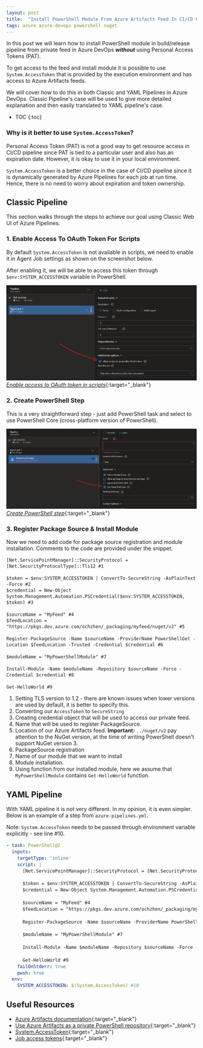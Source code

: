 ```yaml
---
layout: post
title:  "Install PowerShell Module From Azure Artifacts Feed In CI/CD Pipeline"
tags: azure azure-devops powershell nuget
---
```


In this post we will learn how to install PowerShell module in build/release pipeline from private feed in Azure DevOps **_without_** using Personal Access Tokens (PAT). 

To get access to the feed and install module it is possible to use `System.AccessToken` that is provided by the execution environment and has access to Azure Artifacts feeds.

We will cover how to do this in both Classic and YAML Pipelines in Azure DevOps. Classic Pipeline's case will be used to give more detailed explanation and then easily translated to YAML pipeline's case.

* TOC
{:toc}

### Why is it better to use `System.AccessToken`?

Personal Access Token (PAT) is not a good way to get resource access in CI/CD pipeline since PAT is tied to a particular user and also has an expiration date. However, it is okay to use it in your local environment.

`System.AccessToken` is a better choice in the case of CI/CD pipeline since it is dynamically generated by Azure Pipelines for each job at run time. Hence, there is no need to worry about expiration and token ownership.


## Classic Pipeline

This section walks through the steps to achieve our goal using Classic Web UI of Azure Pipelines.

### 1. Enable Access To OAuth Token For Scripts

By default `System.AccessToken` is not available in scripts, we need to enable it in Agent Job settings as shown on the screenshot below.

After enabling it, we will be able to access this token through `$env:SYSTEM_ACCESSTOKEN` variable in PowerShell.

[![Enable access to OAuth token in scripts](/assets/img/install-powershell-module-from-azure-artifacts-feed/enable-oauth-token.png "Enable access to OAuth token in scripts")
_Enable access to OAuth token in scripts_](/assets/img/install-powershell-module-from-azure-artifacts-feed/enable-oauth-token.png){:target="_blank"}

### 2. Create PowerShell Step

This is a very straightforward step - just add PowerShell task and select to use PowerShell Core (cross-platform version of PowerShell).

[![Create PowerShell step](/assets/img/install-powershell-module-from-azure-artifacts-feed/create-powershell-task.png "Create PowerShell step")
_Create PowerShell step_](/assets/img/install-powershell-module-from-azure-artifacts-feed/create-powershell-task.png){:target="_blank"}

### 3. Register Package Source & Install Module

Now we need to add code for package source registration and module installation. Comments to the code are provided under the snippet.

```
[Net.ServicePointManager]::SecurityProtocol = [Net.SecurityProtocolType]::Tls12 #1

$token = $env:SYSTEM_ACCESSTOKEN | ConvertTo-SecureString -AsPlainText -Force #2
$credential = New-Object System.Management.Automation.PSCredential($env:SYSTEM_ACCESSTOKEN, $token) #3

$sourceName = "MyFeed" #4
$feedLocation = "https://pkgs.dev.azure.com/ochzhen/_packaging/myfeed/nuget/v2" #5

Register-PackageSource -Name $sourceName -ProviderName PowerShellGet -Location $feedLocation -Trusted -Credential $credential #6

$moduleName = "MyPowerShellModule" #7

Install-Module -Name $moduleName -Repository $sourceName -Force -Credential $credential #8

Get-HelloWorld #9
```

1. Setting TLS version to 1.2 - there are known issues when lower versions are used by default, it is better to specify this.
2. Converting our `AccessToken` to `SecureString`
3. Creating credential object that will be used to access our private feed.
4. Name that will be used to register PackageSource.
5. Location of our Azure Artifacts feed. **Important:** `../nuget/v2` pay attention to the NuGet version, at the time of writing PowerShell doesn't support NuGet version 3.
6. PackageSource registration
7. Name of our module that we want to install
8. Module installation.
9. Using function from our installed module, here we assume that `MyPowerShellModule` contains `Get-HelloWorld` function.


## YAML Pipeline

With YAML pipeline it is not very different. In my opinion, it is even simpler. Below is an example of a step from `azure-pipelines.yml`.

Note: `System.AccessToken` needs to be passed through environment variable explicitly - see line #10.

```yaml
- task: PowerShell@2
  inputs:
    targetType: 'inline'
    script: |
      [Net.ServicePointManager]::SecurityProtocol = [Net.SecurityProtocolType]::Tls12 #1
      
      $token = $env:SYSTEM_ACCESSTOKEN | ConvertTo-SecureString -AsPlainText -Force #2
      $credential = New-Object System.Management.Automation.PSCredential($env:SYSTEM_ACCESSTOKEN, $token) #3
      
      $sourceName = "MyFeed" #4
      $feedLocation = "https://pkgs.dev.azure.com/ochzhen/_packaging/myfeed/nuget/v2" #5
      
      Register-PackageSource -Name $sourceName -ProviderName PowerShellGet -Location $feedLocation -Trusted -Credential $credential #6
      
      $moduleName = "MyPowerShellModule" #7
      
      Install-Module -Name $moduleName -Repository $sourceName -Force -Credential $credential #8
      
      Get-HelloWorld #9
    failOnStderr: true
    pwsh: true
  env:
    SYSTEM_ACCESSTOKEN: $(System.AccessToken) #10
```

## Useful Resources

- [Azure Artifacts documentation](https://docs.microsoft.com/en-us/azure/devops/artifacts/?view=azure-devops){:target="_blank"}
- [Use Azure Artifacts as a private PowerShell repository](https://docs.microsoft.com/en-us/azure/devops/artifacts/tutorials/private-powershell-library?view=azure-devops){:target="_blank"}
- [System.AccessToken](https://docs.microsoft.com/en-us/azure/devops/pipelines/build/variables?view=azure-devops&tabs=yaml#systemaccesstoken){:target="_blank"}
- [Job access tokens](https://docs.microsoft.com/en-us/azure/devops/pipelines/process/access-tokens?view=azure-devops&tabs=yaml){:target="_blank"}
